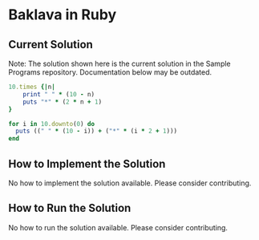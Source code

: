 # Baklava in Ruby

## Current Solution

Note: The solution shown here is the current solution in the Sample Programs repository. Documentation below may be outdated.

```Ruby
10.times {|n|
    print " " * (10 - n)
    puts "*" * (2 * n + 1)
}

for i in 10.downto(0) do
  puts ((" " * (10 - i)) + ("*" * (i * 2 + 1)))
end

```

## How to Implement the Solution

No how to implement the solution available. Please consider contributing.

## How to Run the Solution

No how to run the solution available. Please consider contributing.